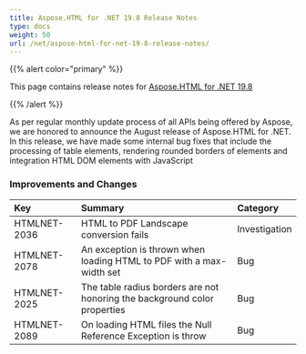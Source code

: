 ```yaml
---
title: Aspose.HTML for .NET 19.8 Release Notes
type: docs
weight: 50
url: /net/aspose-html-for-net-19-8-release-notes/
---
```



{{% alert color="primary" %}} 

This page contains release notes for [Aspose.HTML for .NET 19.8](https://www.nuget.org/packages/Aspose.Html/19.8.0)

{{% /alert %}} 

As per regular monthly update process of all APIs being offered by Aspose, we are honored to announce the August release of Aspose.HTML for .NET. In this release, we have made some internal bug fixes that include the processing of table elements, rendering rounded borders of elements and integration HTML DOM elements with JavaScript
### **Improvements and Changes**

|**Key**|**Summary**|**Category**|
| :- | :- | :- |
|HTMLNET-2036|HTML to PDF Landscape conversion fails|Investigation|
|HTMLNET-2078|An exception is thrown when loading HTML to PDF with a max-width set|Bug|
|HTMLNET-2025|The table radius borders are not honoring the background color properties|Bug|
|HTMLNET-2089|On loading HTML files the Null Reference Exception is throw|Bug|

